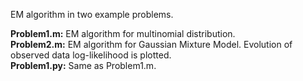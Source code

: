 EM algorithm in two example problems.

**Problem1.m:** EM algorithm for multinomial distribution.  
**Problem2.m:** EM algorithm for Gaussian Mixture Model. Evolution of observed data log-likelihood is plotted.  
**Problem1.py:** Same as Problem1.m.
